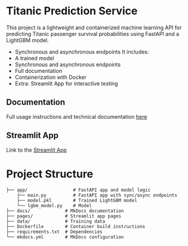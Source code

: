 # Titanic Prediction Service

This project is a lightweight and containerized machine learning API for predicting Titanic passenger survival 
probabilities using FastAPI and a LightGBM model.

- Synchronous and asynchronous endpoints
It includes:
- A trained model
- Synchronous and asynchronous endpoints
- Full documentation
- Containerization with Docker
- Extra: Streamlit App for interactive testing

## Documentation

Full usage instructions and technical documentation [here](https://rcroegaert.github.io/titanic-api/)

## Streamlit App

Link to the [Streamlit App](https://rcroegaert-titanic-api-titanic-app.streamlit.app/)

# Project Structure

    ├── app/                 # FastAPI app and model logic
        ├── main.py          # FastAPI app with sync/async endpoints
        ├── model.pkl        # Trained LightGBM model
        └── lgbm_model.py    # Model
    ├── docs/             # MkDocs documentation
    ├── pages/            # Streamlit app pages
    ├── data/             # Training data
    ├── Dockerfile        # Container build instructions
    ├── requirements.txt  # Dependencies
    └── mkdocs.yml        # MkDocs configuration    